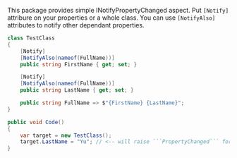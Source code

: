 ﻿This package provides simple INotifyPropertyChanged aspect. 
Put ```[Notify]``` attribure on your properties or a whole class. You can use ```[NotifyAlso]``` attributes to notify other dependant properties.

```c#
class TestClass
{
    [Notify]
    [NotifyAlso(nameof(FullName))]
    public string FirstName { get; set; }

    [Notify]
    [NotifyAlso(nameof(FullName))]
    public string LastName { get; set; }

    public string FullName => $"{FirstName} {LastName}";
}

public void Code()
{
    var target = new TestClass();
    target.LastName = "Yu"; // <-- will raise ```PropertyChanged``` for ```LastName``` and ```FullName```     
}
```